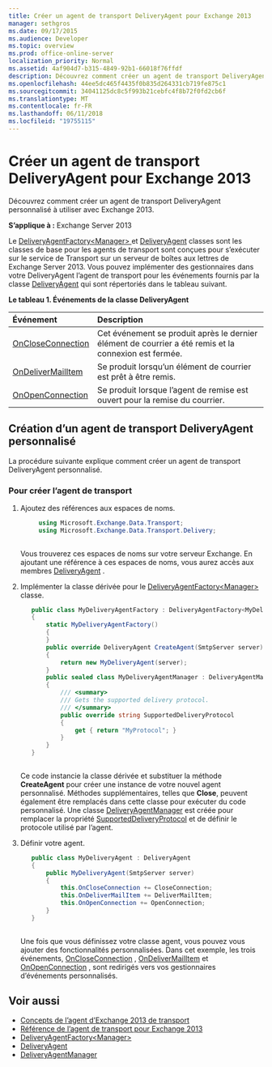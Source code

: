 ```yaml
---
title: Créer un agent de transport DeliveryAgent pour Exchange 2013
manager: sethgros
ms.date: 09/17/2015
ms.audience: Developer
ms.topic: overview
ms.prod: office-online-server
localization_priority: Normal
ms.assetid: 4af904d7-b315-4849-92b1-66018f76ffdf
description: Découvrez comment créer un agent de transport DeliveryAgent personnalisé à utiliser avec Exchange 2013.
ms.openlocfilehash: 44ee5dc465f4435f0b835d264331cb719fe875c1
ms.sourcegitcommit: 34041125dc8c5f993b21cebfc4f8b72f0fd2cb6f
ms.translationtype: MT
ms.contentlocale: fr-FR
ms.lasthandoff: 06/11/2018
ms.locfileid: "19755115"
---
```

# <a name="create-a-deliveryagent-transport-agent-for-exchange-2013"></a>Créer un agent de transport DeliveryAgent pour Exchange 2013

Découvrez comment créer un agent de transport DeliveryAgent personnalisé à utiliser avec Exchange 2013.
  
**S’applique à :** Exchange Server 2013
  
Le [DeliveryAgentFactory\<Manager\> ](https://msdn.microsoft.com/library/Microsoft.Exchange.Data.Transport.Delivery.DeliveryAgentFactory`1.aspx) et [DeliveryAgent](https://msdn.microsoft.com/library/Microsoft.Exchange.Data.DeliveryType.DeliveryAgent.aspx) classes sont les classes de base pour les agents de transport sont conçues pour s’exécuter sur le service de Transport sur un serveur de boîtes aux lettres de Exchange Server 2013. Vous pouvez implémenter des gestionnaires dans votre DeliveryAgent l’agent de transport pour les événements fournis par la classe [DeliveryAgent](https://msdn.microsoft.com/library/Microsoft.Exchange.Data.DeliveryType.DeliveryAgent.aspx) qui sont répertoriés dans le tableau suivant. 
  
**Le tableau 1. Événements de la classe DeliveryAgent**

|**Événement**|**Description**|
|:-----|:-----|
|[OnCloseConnection](https://msdn.microsoft.com/library/Microsoft.Exchange.Data.Transport.Delivery.DeliveryAgent.OnCloseConnection.aspx) <br/> |Cet événement se produit après le dernier élément de courrier a été remis et la connexion est fermée.  <br/> |
|[OnDeliverMailItem](https://msdn.microsoft.com/library/Microsoft.Exchange.Data.Transport.Delivery.DeliveryAgent.OnDeliverMailItem.aspx) <br/> |Se produit lorsqu’un élément de courrier est prêt à être remis.  <br/> |
|[OnOpenConnection](https://msdn.microsoft.com/library/Microsoft.Exchange.Data.Transport.Delivery.DeliveryAgent.OnOpenConnection.aspx) <br/> |Se produit lorsque l’agent de remise est ouvert pour la remise du courrier.  <br/> |
   
## <a name="creating-a-custom-deliveryagent-transport-agent"></a>Création d’un agent de transport DeliveryAgent personnalisé

La procédure suivante explique comment créer un agent de transport DeliveryAgent personnalisé. 
  
### <a name="to-create-the-transport-agent"></a>Pour créer l’agent de transport

1. Ajoutez des références aux espaces de noms.
    
   ```cs
        using Microsoft.Exchange.Data.Transport;
        using Microsoft.Exchange.Data.Transport.Delivery;
    
   ```

   Vous trouverez ces espaces de noms sur votre serveur Exchange. En ajoutant une référence à ces espaces de noms, vous aurez accès aux membres [DeliveryAgent](https://msdn.microsoft.com/library/Microsoft.Exchange.Data.DeliveryType.DeliveryAgent.aspx) . 
    
2. Implémenter la classe dérivée pour le [DeliveryAgentFactory\<Manager\> ](https://msdn.microsoft.com/library/Microsoft.Exchange.Data.Transport.Delivery.DeliveryAgentFactory`1.aspx) classe. 
    
   ```cs
      public class MyDeliveryAgentFactory : DeliveryAgentFactory<MyDeliveryAgentFactory.MyDeliveryAgentManager>
      {
          static MyDeliveryAgentFactory()
          {
          }
          public override DeliveryAgent CreateAgent(SmtpServer server)
          {
              return new MyDeliveryAgent(server);
          }
          public sealed class MyDeliveryAgentManager : DeliveryAgentManager
          {
              /// <summary>
              /// Gets the supported delivery protocol.
              /// </summary>
              public override string SupportedDeliveryProtocol
              {
                  get { return "MyProtocol"; }
              }
          }
      }
  
   ```

   Ce code instancie la classe dérivée et substituer la méthode **CreateAgent** pour créer une instance de votre nouvel agent personnalisé. Méthodes supplémentaires, telles que **Close**, peuvent également être remplacés dans cette classe pour exécuter du code personnalisé. Une classe [DeliveryAgentManager](https://msdn.microsoft.com/library/Microsoft.Exchange.Data.Transport.Delivery.DeliveryAgentManager.aspx) est créée pour remplacer la propriété [SupportedDeliveryProtocol](https://msdn.microsoft.com/library/Microsoft.Exchange.Data.Transport.Delivery.DeliveryAgentManager.SupportedDeliveryProtocol.aspx) et de définir le protocole utilisé par l’agent. 
    
3. Définir votre agent.
    
   ```cs
      public class MyDeliveryAgent : DeliveryAgent
      {
          public MyDeliveryAgent(SmtpServer server)
          {
              this.OnCloseConnection += CloseConnection;
              this.OnDeliverMailItem += DeliverMailItem;
              this.OnOpenConnection += OpenConnection;
          }
      }
  
   ```

   Une fois que vous définissez votre classe agent, vous pouvez vous ajouter des fonctionnalités personnalisées. Dans cet exemple, les trois événements, [OnCloseConnection](https://msdn.microsoft.com/library/Microsoft.Exchange.Data.Transport.Delivery.DeliveryAgent.OnCloseConnection.aspx) , [OnDeliverMailItem](https://msdn.microsoft.com/library/Microsoft.Exchange.Data.Transport.Delivery.DeliveryAgent.OnDeliverMailItem.aspx) et [OnOpenConnection](https://msdn.microsoft.com/library/Microsoft.Exchange.Data.Transport.Delivery.DeliveryAgent.OnOpenConnection.aspx) , sont redirigés vers vos gestionnaires d’événements personnalisés. 
    
## <a name="see-also"></a>Voir aussi

- [Concepts de l’agent d’Exchange 2013 de transport](transport-agent-concepts-in-exchange-2013.md)
- [Référence de l’agent de transport pour Exchange 2013](transport-agent-reference-for-exchange-2013.md)    
- [DeliveryAgentFactory\<Manager\>](https://msdn.microsoft.com/library/Microsoft.Exchange.Data.Transport.Delivery.DeliveryAgentFactory`1.aspx)   
- [DeliveryAgent](https://msdn.microsoft.com/library/Microsoft.Exchange.Data.DeliveryType.DeliveryAgent.aspx)    
- [DeliveryAgentManager](https://msdn.microsoft.com/library/Microsoft.Exchange.Data.Transport.Delivery.DeliveryAgentManager.aspx)
    

